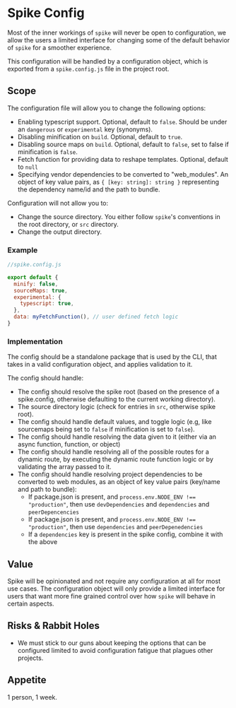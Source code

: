 # Spike Config

Most of the inner workings of `spike` will never be open to configuration, we
allow the users a limited interface for changing some of the default behavior of
`spike` for a smoother experience.

This configuration will be handled by a configuration object, which is exported
from a `spike.config.js` file in the project root.

## Scope

The configuration file will allow you to change the following options:

- Enabling typescript support. Optional, default to `false`. Should be under an `dangerous` or `experimental` key (synonyms).
- Disabling minification on `build`. Optional, default to `true`.
- Disabling source maps on `build`. Optional, default to `false`, set to false if minification is `false`.
- Fetch function for providing data to reshape templates. Optional, default to
    `null`
- Specifying vendor dependencies to be converted to "web_modules". An object of key value pairs, as `{ [key: string]: string }` representing the dependency name/id and the path to bundle.

Configuration will not allow you to:

- Change the source directory. You either follow `spike`'s conventions in the root directory, or `src` directory.
- Change the output directory.

### Example
```js
//spike.config.js

export default {
  minify: false,
  sourceMaps: true,
  experimental: {
    typescript: true,
  },
  data: myFetchFunction(), // user defined fetch logic
}
```

### Implementation

The config should be a standalone package that is used by the CLI, that takes in a valid configuration object, and applies validation to it.

The config should handle:

- The config should resolve the spike root (based on the presence of a spike.config, otherwise defaulting to the current working directory).
- The source directory logic (check for entries in `src`, otherwise spike root).
- The config should handle default values, and toggle logic (e.g, like sourcemaps being set to `false` if minification is set to `false`).
- The config should handle resolving the data given to it (either via an async function, function, or object)
- The config should handle resolving all of the possible routes for a dynamic route, by executing the dynamic route function logic or by validating the array passed to it.
- The config should handle resolving project dependencies to be converted to web modules, as an object of key value pairs (key/name and path to bundle):
  - If package.json is present, and `process.env.NODE_ENV !== "production"`, then use `devDependencies` and `dependencies` and `peerDepencencies`
  - If package.json is present, and `process.env.NODE_ENV !== "production"`, then use `dependencies` and `peerDepenedencies`
  - If a `dependencies` key is present in the spike config, combine it with the above

## Value

Spike will be opinionated and not require any configuration at all for most use
cases. The configuration object will only provide a limited interface for users
that want more fine grained control over how `spike` will behave in certain aspects.

## Risks & Rabbit Holes

- We must stick to our guns about keeping the options that can be configured
    limited to avoid configuration fatigue that plagues other projects.

## Appetite

1 person, 1 week.
